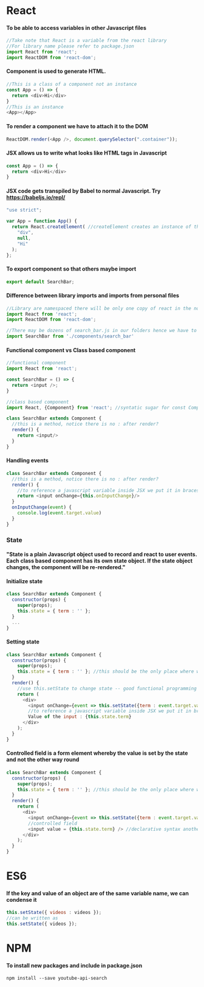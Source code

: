 # React

#### To be able to access variables in other Javascript files
```javascript
//Take note that React is a variable from the react library
//For library name please refer to package.json
import React from 'react';
import ReactDOM from 'react-dom';
```

#### **Component** is used to generate HTML.
```javascript
//This is a class of a component not an instance
const App = () => {
  return <div>Hi</div>
}
//This is an instance
<App></App>
```

#### To render a component we have to attach it to the DOM
```javascript
ReactDOM.render(<App />, document.querySelector(".container"));
```

#### **JSX** allows us to write what looks like HTML tags in Javascript
```javascript
const App = () => {
  return <div>Hi</div>
}
```

#### **JSX** code gets transpiled by Babel to normal Javascript. Try https://babeljs.io/repl/
```javascript
"use strict";

var App = function App() {
  return React.createElement( //createElement creates an instance of the component class. i.e. div
    "div",
    null,
    "Hi"
  );
};
```

#### To export component so that others maybe import
```javascript
export default SearchBar;
```

#### Difference between library imports and imports from personal files
```javascript
//Library are namespaced there will be only one copy of react in the node_modules folder that we installed to
import React from 'react';
import ReactDOM from 'react-dom';

//There may be dozens of search_bar.js in our folders hence we have to specify the relative path from which its being imported i.e. index.js
import SearchBar from './components/search_bar'
```

#### Functional component vs Class based component
```javascript
//functional component
import React from 'react';

const SearchBar = () => {
  return <input />;
}
```

```javascript
//class based component
import React, {Component} from 'react'; //syntatic sugar for const Component = React.Component

class SearchBar extends Component {
  //this is a method, notice there is no : after render?
  render() {
    return <input/>
  }
}
```

#### Handling events
```javascript
class SearchBar extends Component {
  //this is a method, notice there is no : after render?
  render() {
    //to reference a javascript variable inside JSX we put it in braces {}
    return <input onChange={this.onInputChange}/>
  }
  onInputChange(event) {
    console.log(event.target.value)
  }
}
```

### State
#### "State is a plain Javascript object used to record and react to user events. Each class based component has its own state object. If the state object changes, the component will be re-rendered."

#### Initialize state
```javascript
class SearchBar extends Component {
  constructor(props) {
    super(props);
    this.state = { term : '' };
  }
  ...
}
```
#### Setting state
```javascript
class SearchBar extends Component {
  constructor(props) {
    super(props);
    this.state = { term : '' }; //this should be the only place where we use this.state=
  }
  render() {
    //use this.setState to change state -- good functional programming immutability practice
    return (
      <div>
        <input onChange={event => this.setState({term : event.target.value})}/>
        //to reference a javascript variable inside JSX we put it in braces {}
        Value of the input : {this.state.term}
      </div>
    );
  }
}
```

#### Controlled field is a form element whereby the value is set by the state and not the other way round
```javascript
class SearchBar extends Component {
  constructor(props) {
    super(props);
    this.state = { term : '' }; //this should be the only place where we use this.state=
  }
  render() {    
    return (
      <div>      
        <input onChange={event => this.setState({term : event.target.value})}/>
        //controlled field    
        <input value = {this.state.term} /> //declarative syntax another good functional programming practice
      </div>
    );
  }
}
```

# ES6

#### If the key and value of an object are of the same variable name, we can condense it
```javascript
this.setState({ videos : videos });
//can be written as
this.setState({ videos });
```

# NPM

#### To install new packages and include in package.json
`npm install --save youtube-api-search`
